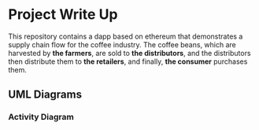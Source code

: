 # Project Write Up

This repository contains a dapp based on ethereum that demonstrates a supply chain flow for the coffee industry. The coffee beans, which are harvested by **the farmers**, are sold to **the distributors**, and the distributors then distribute them to **the retailers**, and finally, **the consumer** purchases them.

## UML Diagrams

### Activity Diagram
